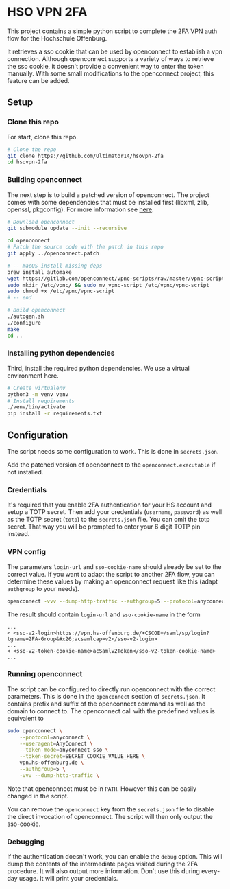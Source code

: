 # HSO VPN 2FA 

This project contains a simple python script to complete the 2FA VPN auth flow for the
Hochschule Offenburg.

It retrieves a sso cookie that can be used by openconnect to establish a vpn connection.
Although openconnect supports a variety of ways to retrieve the sso cookie, it doesn't
provide a convenient way to enter the token manually. With some small modifications to
the openconnect project, this feature can be added.

## Setup

### Clone this repo

For start, clone this repo.

```bash
# Clone the repo
git clone https://github.com/Ultimator14/hsovpn-2fa
cd hsovpn-2fa
```

### Building openconnect

The next step is to build a patched version of openconnect.
The project comes with some dependencies that must be installed first
(libxml, zlib, openssl, pkgconfig). For more information
see [here](https://www.infradead.org/openconnect/building.html).

```bash
# Download openconnect
git submodule update --init --recursive

cd openconnect
# Patch the source code with the patch in this repo
git apply ../openconnect.patch

# -- macOS install missing deps
brew install automake
wget https://gitlab.com/openconnect/vpnc-scripts/raw/master/vpnc-script
sudo mkdir /etc/vpnc/ && sudo mv vpnc-script /etc/vpnc/vpnc-script
sudo chmod +x /etc/vpnc/vpnc-script
# -- end

# Build openconnect
./autogen.sh
./configure
make
cd ..
```

### Installing python dependencies

Third, install the required python dependencies. We use a virtual environment here.

```bash
# Create virtualenv
python3 -m venv venv
# Install requirements
./venv/bin/activate
pip install -r requirements.txt
```

## Configuration

The script needs some configuration to work. This is done in `secrets.json`.

Add the patched version of openconnect to the `openconnect.executable` if not installed.

### Credentials

It's required that you enable 2FA authentication for your HS account and setup
a TOTP secret. Then add your credentials (`username`, `password`) as well as the TOTP
secret (`totp`) to the `secrets.json` file. You can omit the totp secret. That way
you will be prompted to enter your 6 digit TOTP pin instead.

### VPN config

The parameters `login-url` and `sso-cookie-name` should already be set to the
correct value. If you want to adapt the script to another 2FA flow, you can
determine these values by making an openconnect request like this (adapt `authgroup`
to your needs).

```bash
openconnect -vvv --dump-http-traffic --authgroup=5 --protocol=anyconnect --useragent="AnyConnect" vpn.hs-offenburg.de
```

The result should contain `login-url` and `sso-cookie-name` in the form
```
...
< <sso-v2-login>https://vpn.hs-offenburg.de/+CSCOE+/saml/sp/login?tgname=2FA-Group&#x26;acsamlcap=v2</sso-v2-login>
...
< <sso-v2-token-cookie-name>acSamlv2Token</sso-v2-token-cookie-name>
...
```

### Running openconnect

The script can be configured to directly run openconnect with the correct parameters.
This is done in the `openconnect` section of `secrets.json`. It contains prefix and
suffix of the openconnect command as well as the domain to connect to. The openconnect
call with the predefined values is equivalent to

```bash
sudo openconnect \
    --protocol=anyconnect \
    --useragent=AnyConnect \
    --token-mode=anyconnect-sso \
    --token-secret=SECRET_COOKIE_VALUE_HERE \
    vpn.hs-offenburg.de \
    --authgroup=5 \
    -vvv --dump-http-traffic \
```

Note that openconnect must be in `PATH`. However this can be easily changed in the script.

You can remove the `openconnect` key from the `secrets.json` file to disable the direct
invocation of openconnect. The script will then only output the sso-cookie.

### Debugging

If the authentication doesn't work, you can enable the `debug` option. This will dump the
contents of the intermediate pages visited during the 2FA procedure. It will also output
more information. Don't use this during every-day usage. It will print your credentials.
